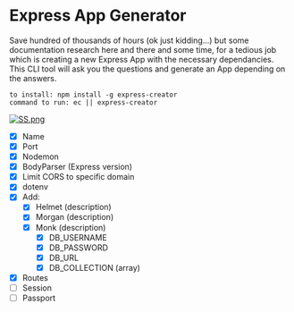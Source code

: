 # Express App Generator

Save hundred of thousands of hours (ok just kidding...) but some documentation research here and there and some time, for a tedious job which is creating a new Express App with the necessary dependancies. This CLI tool will ask you the questions and generate an App depending on the answers.

```
to install: npm install -g express-creator
command to run: ec || express-creator
```

[![SS.png](https://i.postimg.cc/d19Ldsn4/SS.png)](https://postimg.cc/0Mbk1qTw)

- [x] Name
- [x] Port
- [x] Nodemon
- [x] BodyParser (Express version)
- [x] Limit CORS to specific domain
- [x] dotenv
- [x] Add:
  - [x] Helmet (description)
  - [x] Morgan (description)
  - [x] Monk (description)
    - [x] DB_USERNAME
    - [x] DB_PASSWORD
    - [x] DB_URL
    - [x] DB_COLLECTION (array)
- [x] Routes
- [ ] Session
- [ ] Passport
